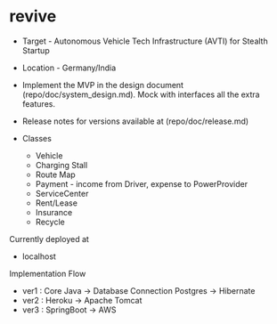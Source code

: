 # revive

* Target - Autonomous Vehicle Tech Infrastructure (AVTI) for Stealth Startup
* Location - Germany/India

* Implement the MVP in the design document (repo/doc/system_design.md). Mock with interfaces all the extra features.

* Release notes for versions available at (repo/doc/release.md)

* Classes
  * Vehicle
  * Charging Stall
  * Route Map
  * Payment - income from Driver, expense to PowerProvider
  * ServiceCenter
  * Rent/Lease
  * Insurance
  * Recycle

Currently deployed at
  * localhost

Implementation Flow
* ver1 : Core Java -> Database Connection Postgres -> Hibernate
* ver2 : Heroku -> Apache Tomcat
* ver3 : SpringBoot -> AWS
